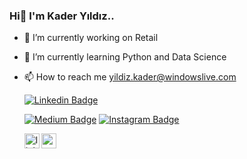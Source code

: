 ### Hi🌟 I'm Kader Yıldız..

- 🔭 I’m currently working on Retail
- 🌱 I’m currently learning Python and Data Science
- 📫 How to reach me yildiz.kader@windowslive.com

   [![Linkedin Badge](https://img.shields.io/badge/kaderyildiz-follow%20on%20linkedin-blue?style=for-the-badge&logo=linkedin)](https://www.linkedin.com/in/kaderyildiz/)

   [![Medium Badge](https://img.shields.io/badge/-kaderyildiz-757575?style=flat-quare&labelColor=757575&logo=Medium&logoColor=white&link=link)](https://kaderyildiz.medium.com/)
   [![Instagram Badge](https://img.shields.io/badge/-kder_yldz-C13584?style=flat-quare&labelColor=C13584&logo=instagram&logoColor=white&link=link)](https://www.instagram.com/kder_yldz/) 
     
   [<img align="left" alt="linkedin | LinkedIn" width="24px" src="https://raw.githubusercontent.com/peterthehan/peterthehan/master/assets/linkedin.svg" />][linkedin]
   [<img align="left" height="24" width="24" src="https://cdn.jsdelivr.net/npm/simple-icons@v4/icons/instagram.svg" />][instagram]
     
   [instagram]: https://www.instagram.com/kder_yldz/
   [linkedin]: https://www.linkedin.com/in/kaderyildiz/
   [medium]: https://kaderyildiz.medium.com/
